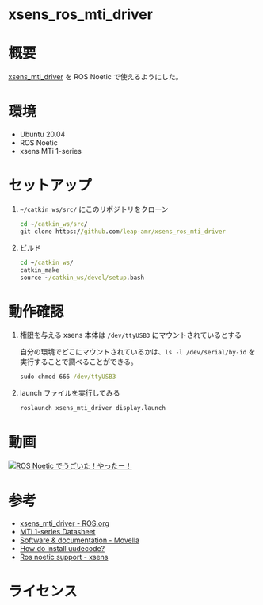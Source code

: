 # xsens_ros_mti_driver
# 概要
[xsens_mti_driver](http://wiki.ros.org/xsens_mti_driver) を ROS Noetic で使えるようにした。

# 環境
- Ubuntu 20.04
- ROS Noetic
- xsens MTi 1-series

# セットアップ
1. `~/catkin_ws/src/` にこのリポジトリをクローン
    ``` cmd
    cd ~/catkin_ws/src/
    git clone https://github.com/leap-amr/xsens_ros_mti_driver
    ```

2. ビルド
    ``` cmd
    cd ~/catkin_ws/
    catkin_make
    source ~/catkin_ws/devel/setup.bash
    ```

# 動作確認
1. 権限を与える
    xsens 本体は `/dev/ttyUSB3` にマウントされているとする

    自分の環境でどこにマウントされているかは、`ls -l /dev/serial/by-id` を実行することで調べることができる。

    ``` cmd
    sudo chmod 666 /dev/ttyUSB3
    ```

2. launch ファイルを実行してみる

    ``` cmd
    roslaunch xsens_mti_driver display.launch
    ```

# 動画
[![ROS Noetic でうごいた！やったー！](https://i9.ytimg.com/vi/AsNthXPAjJI/mqdefault.jpg?sqp=CJyfmaIG-oaymwEmCMACELQB8quKqQMa8AEB-AHUBoAC4AOKAgwIABABGGUgUyhDMA8=&rs=AOn4CLDIqS8oMxty2pk0rMCBU_zh2NHgGw)](https://youtu.be/AsNthXPAjJI)

# 参考
- [xsens_mti_driver - ROS.org](http://wiki.ros.org/xsens_mti_driver)
- [MTi 1-series Datasheet](https://www.xsens.com/hubfs/Downloads/Manuals/mti-1-series_DK3_user_manual.pdf)
- [Software & documentation - Movella](https://www.movella.com/support/software-documentation)
- [How do install uudecode?](https://askubuntu.com/questions/232440/how-do-i-install-uudecode)
- [Ros noetic support - xsens](https://base.xsens.com/s/question/0D509000016hfSICAY/ros-noetic-support?language=en_US)

# ライセンス



